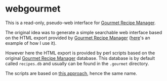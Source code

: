 # webgourmet

This is a read-only, pseudo-web interface for [Gourmet Recipe Manager](https://github.com/thinkle/gourmet).

The original idea was to generate a simple searchable web interface based on the HTML export provided by [Gourmet Recipe Manager](https://github.com/thinkle/gourmet) ([here](https://jeinkale.eu/ingrid.falk/rezepte/)'s an example of how I use it).

However here the HTML export is provided by perl scripts based on the original [Gourmet Recipe Manager](https://github.com/thinkle/gourmet) database. This database is by default called `recipes.db` and usually can be found in the `.gourmet` directory.

The scripts are based on [this approach](https://github.com/jesjimher/webgourmet), hence the same name.


